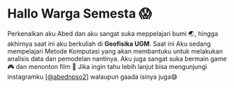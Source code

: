 # Hallo Warga Semesta 😱
Perkenalkan aku Abed dan aku sangat suka meppelajari bumi 🌏, hingga akhirnya saat ini aku berkuliah di **Geofisika UGM**.
Saat ini Aku sedang mempelajari Metode Komputasi yang akan membantuku untuk melakukan analisis data dan pemodelan nantinya.
Aku juga sangat suka bermain game 🎮 dan menonton film 🎥
Jika ingin tahu lebih lanjut bisa mengunjungi instagramku  [[@abednpso2]](https://www.instagram.com/abednpso2/) walaupun gaada isinya juga😅
